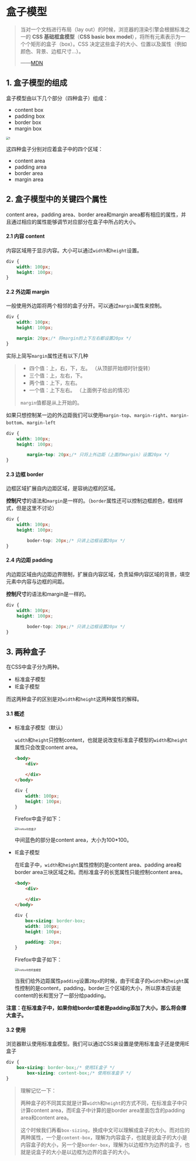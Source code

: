 # 盒子模型

> 当对一个文档进行布局（lay out）的时候，浏览器的渲染引擎会根据标准之一的 **CSS 基础框盒模型**（**CSS basic box model**），将所有元素表示为一个个矩形的盒子（box）。CSS 决定这些盒子的大小、位置以及属性（例如颜色、背景、边框尺寸…）。
>
> ——[MDN](https://developer.mozilla.org/zh-CN/docs/Web/CSS/CSS_Box_Model/Introduction_to_the_CSS_box_model)



## 1. 盒子模型的组成

盒子模型由以下几个部分（四种盒子）组成：

* content  box
* padding  box
* border  box
* margin  box

<img src="%E7%9B%92%E5%AD%90%E6%A8%A1%E5%9E%8B.assets/1.png" alt="1" style="zoom: 50%;" />

这四种盒子分别对应着盒子中的四个区域：

* content area
* padding area
* border area
* margin area



## 2. 盒子模型中的关键四个属性

content area，padding area、border area和margin area都有相应的属性，并且通过相应的属性能够调节对应部分在盒子中所占的大小。

#### 2.1 内容 content

内容区域用于显示内容。大小可以通过`width`和`height`设置。

```css
div {
    width: 100px;
    height: 100px;
}
```



#### 2.2 外边距 margin

一般使用外边距将两个相邻的盒子分开。可以通过`margin`属性来控制。

```css
div {
    width: 100px;
    height: 100px;

    margin: 20px;/* 将margin的上下左右都设置20px */
}
```

实际上简写`margin`属性还有以下几种

> * 四个值：上，右，下，左。 （从顶部开始顺时针旋转）
> * 三个值：上，左右，下。
> * 两个值：上下，左右。
> * 一个值：上下左右。              （上面例子给出的情况）
>
> `margin`值都是从上开始的。



如果只想控制某一边的外边距我们可以使用`margin-top`、`margin-right`、`margin-bottom`、`margin-left`

```css
div {
    width: 100px;
    height: 100px;

		margin-top: 20px;/* 只将上外边距（上面的margin）设置20px */
}
```

#### 2.3 边框 border

边框区域扩展自内边距区域，是容纳边框的区域。

**控制尺寸**的语法和`margin`是一样的。（`border`属性还可以控制边框颜色，框线样式，但是这里不讨论）

```CSS
div {
    width: 100px;
    height: 100px;

		boder-top: 20px;/* 只讲上边框设置20px */
}
```

#### 2.4 内边距 padding

内边距区域由内边距边界限制，扩展自内容区域，负责延伸内容区域的背景，填空元素中内容与边框的间距。

**控制尺寸**的语法和margin是一样的。

```css
div {
    width: 100px;
    height: 100px;

		boder-top: 20px;/* 只讲上边框设置20px */
}
```





## 3. 两种盒子



在CSS中盒子分为两种。

* 标准盒子模型
* IE盒子模型

而这两种盒子的区别是对`width`和`height`这两种属性的解释。

#### 3.1 概述

* 标准盒子模型（默认）

  `width`和`height`只控制content，也就是说改变标准盒子模型的`width`和`height`属性只会改变content area。

  ```html
  <body>
      <div>
  
      </div>
  </body>
  ```

  ```css
  div {
      width: 100px;
      height: 100px;
  }
  ```

  Firefox中盒子如下：

  <img src="%E7%9B%92%E5%AD%90%E6%A8%A1%E5%9E%8B.assets/image-20201107214333879.png" alt="Firefox中的盒子" style="zoom:50%;" />

  中间蓝色的部分是content area，大小为100*100。

* IE盒子模型

  在IE盒子中，`width`和`height`属性控制的是content area、padding area和border area三块区域之和。而标准盒子的长宽属性只能控制content area。

  ```html
  <body>
      <div>
  
      </div>
  </body>
  ```

  ```css
  div {
      box-sizing: border-box;
      width: 100px;
      height: 100px;
  
      padding: 20px;
  }
  ```

  Firefox中盒子如下：

  <img src="%E7%9B%92%E5%AD%90%E6%A8%A1%E5%9E%8B.assets/image-20201108095732055.png" alt="Firefox中的IE盒模型" style="zoom:50%;" />

  当我们给外边距属性`padding`设置`20px`的时候，由于IE盒子的`width`和`height`属性控制的是content，padding，border三个区域的大小，所以原本应该是content的长和宽分了一部分给padding。

  

**注意：在标准盒子中，如果你给border或者是padding添加了大小，那么将会撑大盒子。**



#### 3.2 使用

浏览器默认使用标准盒模型。我们可以通过CSS来设置是使用标准盒子还是使用IE盒子

```css
div {
    box-sizing: border-box;/* 使用IE盒子 */
		box-sizing: content-box;/* 使用标准盒子 */
}
```

>  理解记忆一下：
>
> 两种盒子的不同其实就是计算`width`和`height`的方式不同，在标准盒子中只计算content area，而IE盒子中计算的是border area里面包含的padding area和content area。
>
> 这个时候我们再看`box-sizing`，换成中文可以理解成盒子的大小。而对应的两种属性，一个是`content-box`，理解为内容盒子，也就是说盒子的大小是内容盒子的大小，另一个是`border-box`，理解为以边框作为边界的盒子，也就是说盒子的大小是以边框为边界的盒子的大小。





